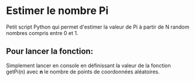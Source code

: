# Estimer le nombre Pi
Petit script Python qui permet d'estimer la valeur de Pi à partir de N random nombres compris entre 0 et 1.

## Pour lancer la fonction:
Simplement lancer en console en définissant la valeur de la fonction getPi(n) avec <b>n</b> le nombre de points de coordonnées aléatoires.
